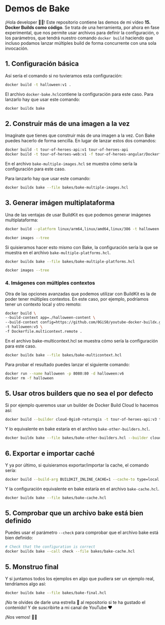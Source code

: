 # Demos de Bake

¡Hola developer 👋🏻! Este repositorio contiene las demos de mi vídeo **15. Docker Builds como código**. Se trata de una herramienta, por ahora en fase experimental, que nos permite usar archivos para definir la configuración, o los parámetros, que tendrá nuestro comando `docker build` haciendo que incluso podamos lanzar múltiples build de forma concurrente con una sola invocación.


## 1. Configuración básica

Así sería el comando si no tuvieramos esta configuración:

```bash
docker build -t halloween:v1 .
```
El archivo `docker-bake.hcl`contiene la configuración para este caso. Para lanzarlo hay que usar este comando:

```bash
docker buildx bake
```

## 2. Construir más de una imagen a la vez

Imagínate que tienes que construir más de una imagen a la vez. Con Bake puedes hacerlo de forma sencilla. En lugar de lanzar estos dos comandos:

```bash
docker build -t tour-of-heroes-api:v1 tour-of-heroes-api
docker build -t tour-of-heroes-web:v1 -f tour-of-heroes-angular/Dockerfile.gh-copilot tour-of-heroes-angular
```

En el archivo `bake-multiple-images.hcl` se muestra cómo sería la configuración para este caso.

Para lanzarlo hay que usar este comando:

```bash
docker buildx bake --file bakes/bake-multiple-images.hcl
```

## 3. Generar imágen multiplataforma

Una de las ventajas de usar BuildKit es que podemos generar imágenes multiplataforma:

```bash
docker build --platform linux/arm64,linux/amd64,linux/386 -t halloween:v3 .

docker images --tree
```

Si quisieramos hacer esto mismo con Bake, la configuración sería la que se muestra en el archivo `bake-multiple-platforms.hcl`.

```bash
docker buildx bake --file bakes/bake-multiple-platforms.hcl 

docker images --tree
```

### 4. Imágenes con múltiples contextos

Otra de las opciones avanzadas que podemos utilizar con BuildKit es la de poder tener múltiples contextos. En este caso, por ejemplo, podríamos tener un contexto local y otro remoto:

```bash
docker build \
--build-context app=./halloween-content \
--build-context config=https://github.com/0GiS0/youtube-docker-buildx.git#main \
-t halloween:v5 \
-f Dockerfile.multicontext.remote .
```

En el archivo bake-multicontext.hcl se muestra cómo sería la configuración para este caso.

```bash
docker buildx bake --file bakes/bake-multicontext.hcl
```

Para probar el resultado puedes lanzar el siguiente comando:

```bash
docker run --name halloween -p 8080:80 -d halloween:v6
docker rm -f halloween
```


## 5. Usar otros builders que no sea el por defecto

Si por ejemplo queremos usar un builder de Docker Build Cloud lo hacemos así:

```bash
docker build --builder cloud-0gis0-returngis -t tour-of-heroes-api:v3 tour-of-heroes-api
```

Y lo equivalente en bake estaría en el archivo `bake-other-builders.hcl`.

```bash
docker buildx bake --file bakes/bake-other-builders.hcl --builder cloud-0gis0-returngis
```


## 6. Exportar e importar caché

Y ya por último, si quisieramos exportar/importar la cache, el comando sería:

```bash
docker build --build-arg BUILDKIT_INLINE_CACHE=1 --cache-to type=local,dest=./cache --cache-from type=local,src=./cache -t tour-of-heroes-web:v3 .
```

Y la configuración equivalente en bake estaría en el archivo `bake-cache.hcl`.

```bash
docker buildx bake --file bakes/bake-cache.hcl
```

## 5. Comprobar que un archivo bake está bien definido

Puedes usar el parámetro `--check` para comprobar que el archivo bake está bien definido:

```bash
# Check that the configuration is correct
docker buildx bake --call check --file bakes/bake-cache.hcl
```

## 5. Monstruo final

Y si juntamos todos los ejemplos en algo que pudiera ser un ejemplo real, tendríamos algo así:

```bash
docker buildx bake --file bakes/bake-final.hcl
```

¡No te olvides de darle una estrella 🌟 al repositorio si te ha gustado el contenido! Y de suscribirte a mi canal de YouTube ❤️

¡Nos vemos! 👋🏻